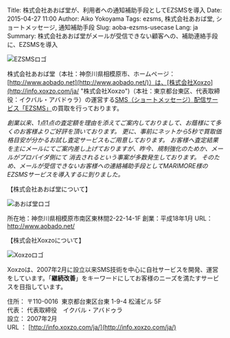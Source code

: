 Title: 株式会社あおば堂が、利用者への通知補助手段としてEZSMSを導入
Date: 2015-04-27 11:00
Author: Aiko Yokoyama
Tags: ezsms, 株式会社あおば堂, ショートメッセージ, 通知補助手段
Slug: aoba-ezsms-usecase
Lang: ja
Summary: 株式会社あおば堂がメールが受信できない顧客への、補助連絡手段に、EZSMSを導入

![EZSMSロゴ]({filename}/images/ezsms_logo1.png)

株式会社あおば堂（本社：神奈川県相模原市、ホームページ：[http://www.aobado.net](http://www.aobado.net/)）は、[株式会社Xoxzo](http://info.xoxzo.com/ja/ "株式会社Xoxzo")（本社：東京都台東区、代表取締役：イクバル・アバドゥラ）の運営する[SMS（ショートメッセージ）配信サービス「EZSMS」](https://www.ezsms.biz/ja/ "SMS配信サービス「EZSMS」")の買取を行っております。

*創業以来、1点1点の査定額を理由を添えてご案内しておりまして、お蔭様にて多くのお客様よりご好評を頂いております。
更に、事前にネットから5秒で買取価格目安が分かるお試し査定サービスもご用意しております。
お客様へ査定結果を主にメールにてご案内差し上げておりますが、昨今、規制強化のためか、メールがプロバイダ側にて 消去されるという事案が多数発生しております。
そのため、メールが受信できないお客様への連絡補助手段としてMARIMORE様のEZSMSサービスを導入するに到りました。*

【株式会社あおば堂について】

![あおば堂ロゴ]({filename}/images/client-logos/aobado-logo.gif "あおば堂ロゴ")

所在地：神奈川県相模原市南区東林間2-22-14-1F
創業：平成18年1月
URL：<http://www.aobado.net/>

【株式会社Xoxzoについて】

![Xoxzoロゴ]({filename}/images/xoxzo-logo-02.png)

Xoxzoは、2007年2月に設立以来SMS技術を中心に自社サービスを開発、運営をしています。「**継続改善**」をキーワードにしてお客様のニーズを満たすサービスを目指しています。

住所： 〒110-0016  東京都台東区台東 1-9-4 松浦ビル 5F  
代表： 代表取締役　イクバル・アバドゥラ  
設立： 2007年2月  
URL ： [http://info.xoxzo.com/ja/](http://info.xoxzo.com/ja/)

